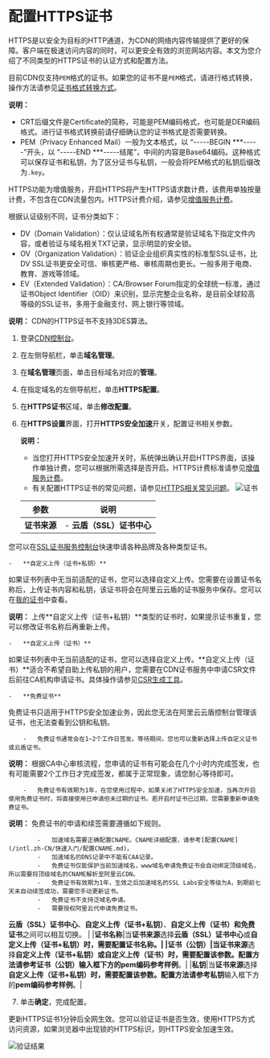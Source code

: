 # 配置HTTPS证书

HTTPS是以安全为目标的HTTP通道，为CDN的网络内容传输提供了更好的保障。客户端在极速访问内容的同时，可以更安全有效的浏览网站内容。本文为您介绍了不同类型的HTTPS证书的认证方式和配置方法。

目前CDN仅支持`PEM`格式的证书。如果您的证书不是`PEM`格式，请进行格式转换，操作方法请参见[证书格式转换方式](/intl.zh-CN/域名管理/HTTPS配置/证书格式说明.md)。

**说明：**

-   CRT后缀文件是Certificate的简称，可能是PEM编码格式，也可能是DER编码格式。进行证书格式转换前请仔细确认您的证书格式是否需要转换。
-   PEM（Privacy Enhanced Mail）一般为文本格式，以 “-----BEGIN \*\*\*-----”开头，以 “-----END \*\*\*-----结尾”，中间的内容是Base64编码。这种格式可以保存证书和私钥，为了区分证书与私钥，一般会将PEM格式的私钥后缀改为`.key`。

HTTPS功能为增值服务，开启HTTPS将产生HTTPS请求数计费，该费用单独按量计费，不包含在CDN流量包内。HTTPS计费介绍，请参见[增值服务计费](/intl.zh-CN/产品计费/计费方式/增值服务计费.md)。

根据认证级别不同，证书分类如下：

-   DV（Domain Validation）：仅认证域名所有权通常是验证域名下指定文件内容，或者验证与域名相关TXT记录，显示明显的安全锁。
-   OV（Organization Validation）：验证企业组织真实性的标准型SSL证书，比DV SSL证书更安全可信、审核更严格、审核周期也更长。一般多用于电商、教育、游戏等领域。
-   EV（Extended Validation）：CA/Browser Forum指定的全球统一标准，通过证书Object Identifier（OID）来识别，显示完整企业名称，是目前全球较高等级的SSL证书，多用于金融支付、网上银行等领域。

**说明：** CDN的HTTPS证书不支持3DES算法。

1.  登录[CDN控制台](https://cdn.console.aliyun.com)。

2.  在左侧导航栏，单击**域名管理**。

3.  在**域名管理**页面，单击目标域名对应的**管理**。

4.  在指定域名的左侧导航栏，单击**HTTPS配置**。

5.  在**HTTPS证书**区域，单击**修改配置**。

6.  在**HTTPS设置**界面，打开**HTTPS安全加速**开关，配置证书相关参数。

    **说明：**

    -   当您打开HTTPS安全加速开关时，系统弹出确认开启HTTPS界面，该操作单独计费，您可以根据所需选择是否开启。HTTPS计费标准请参见[增值服务计费](/intl.zh-CN/产品计费/计费方式/增值服务计费.md)。
    -   有关配置HTTPS证书的常见问题，请参见[HTTPS相关常见问题](/intl.zh-CN/域名管理/HTTPS配置/HTTPS相关常见问题.md)。
    ![证书](https://static-aliyun-doc.oss-accelerate.aliyuncs.com/assets/img/zh-CN/7781382061/p93720.png)

    |参数|说明|
    |--|--|
    |**证书来源**|    -   **云盾（SSL）证书中心**

您可以在[SSL证书服务控制台](https://yundun.console.aliyun.com/?spm=5176.8232292.domaindetail.24.9498142fSMfoJd&p=cas#/cas/home)快速申请各种品牌及各种类型证书。

    -   **自定义上传（证书+私钥）**

如果证书列表中无当前适配的证书，您可以选择自定义上传。您需要在设置证书名称后，上传证书内容和私钥，该证书将会在阿里云云盾的证书服务中保存。您可以在[我的证书](https://yundun.console.aliyun.com/?spm=5176.2020520110.all.12.16df56a1u1IhI6&p=cas#/cas/home)中查看。

**说明：** 上传**自定义上传（证书+私钥）**类型的证书时，如果提示证书重复，您可以修改证书名称后再重新上传。

    -   **自定义上传（证书）**

如果证书列表中无当前适配的证书，您可以选择自定义上传。**自定义上传（证书）**适合不希望自助上传私钥的用户，您需要在CDN证书服务中申请CSR文件后前往CA机构申请证书。具体操作请参见[CSR生成工具](/intl.zh-CN/服务管理/证书服务/CSR生成工具.md)。

    -   **免费证书**

免费证书只适用于HTTPS安全加速业务，因此您无法在阿里云云盾控制台管理该证书，也无法查看到公钥和私钥。

        -   免费证书通常会在1~2个工作日签发。等待期间，您也可以重新选择上传自定义证书或云盾证书。

**说明：** 根据CA中心审核流程，您申请的证书有可能会在几个小时内完成签发，也有可能需要2个工作日才完成签发，都属于正常现象，请您耐心等待即可。

        -   免费证书有效期为1年，在您使用过程中，如果关闭了HTTPS安全加速，当再次开启使用免费证书时，将直接使用已申请但未过期的证书。若开启时证书已过期，您需要重新申请免费证书。

**说明：** 免费证书的申请和续签需要遵循如下规则。

            -   加速域名需要正确配置CNAME。CNAME详细配置，请参考[配置CNAME](/intl.zh-CN/快速入门/配置CNAME.md)。
            -   加速域名的DNS记录中不能有CAA记录。
            -   免费证书仅能保护当前加速域名，www域名申请免费证书会自动绑定顶级域名，所以需要将顶级域名的CNAME解析至阿里云CDN。
            -   免费证书有效期为1年，生效之后加速域名的SSL Labs安全等级为A，到期前七天未自动续签成功，需要您手动更新证书。
            -   免费证书不支持泛域名申请。
            -   需要授权阿里云代申请免费证书。
**云盾（SSL）证书中心**、**自定义上传（证书+私钥）**、**自定义上传（证书）**和**免费证书**之间可以相互切换。 |
    |**证书名称**|当**证书来源**选择**云盾（SSL）证书中心**或**自定义上传（证书+私钥）**时，需要配置证书名称。|
    |**证书（公钥）**|当**证书来源**选择**自定义上传（证书+私钥）**或**自定义上传（证书）**时，需要配置该参数。配置方法请参考**证书（公钥）**输入框下方的**pem编码参考样例**。|
    |**私钥**|当**证书来源**选择**自定义上传（证书+私钥）**时，需要配置该参数。配置方法请参考**私钥**输入框下方的**pem编码参考样例**。|

7.  单击**确定**，完成配置。


更新HTTPS证书1分钟后全网生效。您可以验证证书是否生效，使用HTTPS方式访问资源，如果浏览器中出现锁的HTTPS标识，则HTTPS安全加速生效。

![验证结果](https://static-aliyun-doc.oss-accelerate.aliyuncs.com/assets/img/zh-CN/4663298951/p3701.png)


